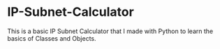 # IP-Subnet-Calculator

This is a basic IP Subnet Calculator that I made with Python to learn the basics of Classes and Objects.
